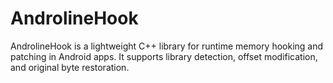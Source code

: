 # AndrolineHook
AndrolineHook is a lightweight C++ library for runtime memory hooking and patching in Android apps. It supports library detection, offset modification, and original byte restoration.
